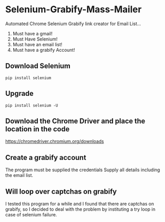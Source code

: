 # Selenium-Grabify-Mass-Mailer
Automated Chrome Selenium Grabify link creator for Email List...
1. Must have a gmail!
2. Must Have Selenium!
3. Must have an email list!
4. Must have a grabify Account!

## Download Selenium
```pip install selenium```
## Upgrade
```pip install selenium -U```

## Download the Chrome Driver and place the location in the code
https://chromedriver.chromium.org/downloads

## Create a grabify account
The program must be supplied the credentials
Supply all details including the email list.

## Will loop over captchas on grabify
I tested this program for a while and I found that there are captchas on grabify, so I decided to deal with the problem by instituting a try loop in case of selenium failure.

